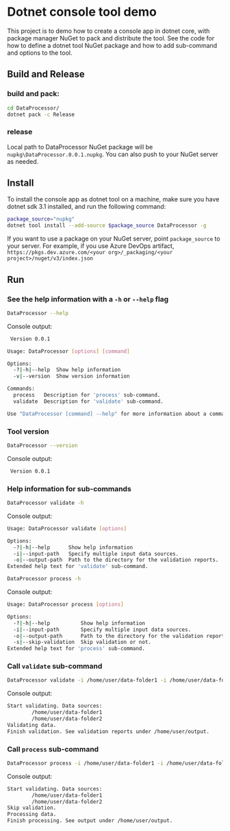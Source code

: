 # Dotnet console tool demo

This project is to demo how to create a console app in dotnet core, with package manager NuGet to pack and distribute the tool. See the code for how to define a dotnet tool NuGet package and how to add sub-command and options to the tool.

## Build and Release

### build and pack:

```bash
cd DataProcessor/
dotnet pack -c Release
```

### release

Local path to DataProcessor NuGet package will be `nupkg\DataProcessor.0.0.1.nupkg`. You can also push to your NuGet server as needed.

## Install

To install the console app as dotnet tool on a machine, make sure you have dotnet sdk 3.1 installed, and run the following command:

```bash
package_source="nupkg"
dotnet tool install --add-source $package_source DataProcessor -g
```

If you want to use a package on your NuGet server, point `package_source` to your server. For example, if you use Azure DevOps artifact, `https://pkgs.dev.azure.com/<your org>/_packaging/<your project>/nuget/v3/index.json`


## Run

### See the help information with a `-h` or `--help` flag

```bash
DataProcessor --help
```

Console output:
```bash
 Version 0.0.1

Usage: DataProcessor [options] [command]

Options:
  -?|-h|--help  Show help information
  -v|--version  Show version information

Commands:
  process   Description for 'process' sub-command.
  validate  Description for 'validate' sub-command.

Use "DataProcessor [command] --help" for more information about a command.
```

### Tool version

```bash
DataProcessor --version
```

Console output:
```bash
 Version 0.0.1
```

### Help information for sub-commands

```bash
DataProcessor validate -h
```

Console output:
```bash
Usage: DataProcessor validate [options]

Options:
  -?|-h|--help      Show help information
  -i|--input-path   Specify multiple input data sources. 
  -o|--output-path  Path to the directory for the validation reports.
Extended help text for 'validate' sub-command.
```

```bash
DataProcessor process -h
```

Console output:
```bash
Usage: DataProcessor process [options]

Options:
  -?|-h|--help          Show help information
  -i|--input-path       Specify multiple input data sources. 
  -o|--output-path      Path to the directory for the validation reports.
  -s|--skip-validation  Skip validation or not.
Extended help text for 'process' sub-command.
```

### Call `validate` sub-command

```bash
DataProcessor validate -i /home/user/data-folder1 -i /home/user/data-folder2 -o /home/user/output
```
Console output:
```bash
Start validating. Data sources: 
        /home/user/data-folder1
        /home/user/data-folder2
Validating data.
Finish validation. See validation reports under /home/user/output.
```

### Call `process` sub-command

```bash
DataProcessor process -i /home/user/data-folder1 -i /home/user/data-folder2 -o /home/user/output -s
```

Console output:

```bash
Start validating. Data sources:
        /home/user/data-folder1
        /home/user/data-folder2
Skip validation.
Processing data.
Finish processing. See output under /home/user/output.
```